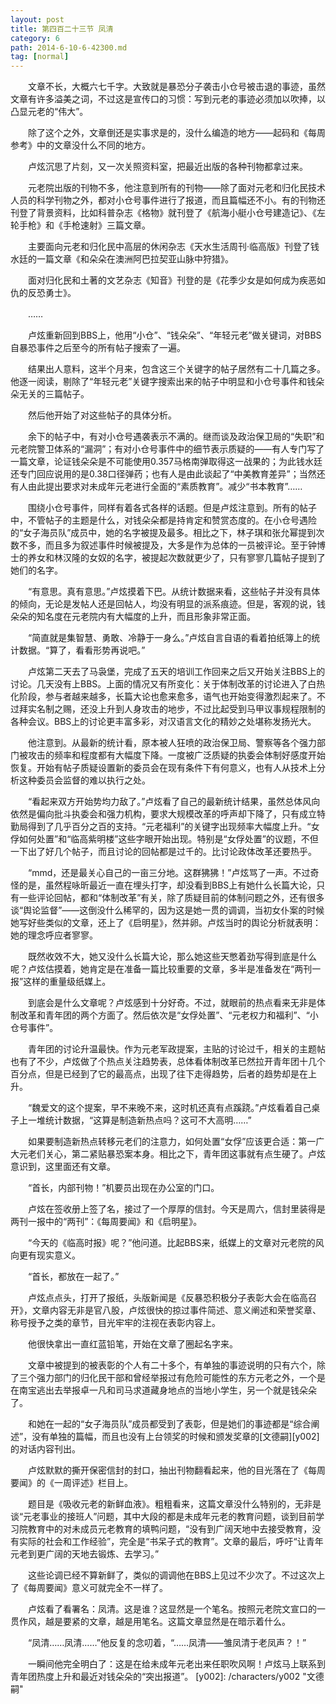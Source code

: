 ```yaml
---
layout: post
title: 第四百二十三节 凤清
category: 6
path: 2014-6-10-6-42300.md
tag: [normal]
---
```


　　文章不长，大概六七千字。大致就是暴恐分子袭击小仓号被击退的事迹，虽然文章有许多溢美之词，不过这是宣传口的习惯：写到元老的事迹必须加以吹捧，以凸显元老的“伟大”。

　　除了这个之外，文章倒还是实事求是的，没什么编造的地方——起码和《每周参考》中的文章没什么不同的地方。

　　卢炫沉思了片刻，又一次关照资料室，把最近出版的各种刊物都拿过来。

　　元老院出版的刊物不多，他注意到所有的刊物——除了面对元老和归化民技术人员的科学刊物之外，都对小仓号事件进行了报道，而且篇幅还不小。有的刊物还刊登了背景资料，比如科普杂志《格物》就刊登了《航海小艇小仓号建造记》、《左轮手枪》和《手枪速射》三篇文章。

　　主要面向元老和归化民中高层的休闲杂志《天水生活周刊·临高版》刊登了钱水廷的一篇文章《和朵朵在澳洲阿巴拉契亚山脉中狩猎》。

　　面对归化民和土著的文艺杂志《知音》刊登的是《花季少女是如何成为疾恶如仇的反恐勇士》。

　　……

　　卢炫重新回到BBS上，他用“小仓”、“钱朵朵”、“年轻元老”做关键词，对BBS自暴恐事件之后至今的所有帖子搜索了一遍。

　　结果出人意料，这半个月来，包含这三个关键字的帖子居然有二十几篇之多。他逐一阅读，剔除了“年轻元老”关键字搜索出来的帖子中明显和小仓号事件和钱朵朵无关的三篇帖子。

　　然后他开始了对这些帖子的具体分析。

　　余下的帖子中，有对小仓号遇袭表示不满的。继而谈及政治保卫局的“失职”和元老院警卫体系的“漏洞”；有对小仓号事件中的细节表示质疑的——有人专门写了一篇文章，论证钱朵朵是不可能使用0.357马格南弹取得这一战果的；为此钱水廷还专门回应说用的是0.38口径弹药；也有人是由此谈起了“中美教育差异”；当然还有人由此提出要求对未成年元老进行全面的“素质教育”。减少“书本教育”……

　　围绕小仓号事件，同样有着各式各样的话题。但是卢炫注意到。所有的帖子中，不管帖子的主题是什么，对钱朵朵都是持肯定和赞赏态度的。在小仓号遇险的“女子海员队”成员中，她的名字被提及最多。相比之下，林子琪和张允幂提到次数不多，而且多为叙述事件时候被提及，大多是作为总体的一员被评论。至于钟博士的养女和林汉隆的女奴的名字，被提起次数就更少了，只有寥寥几篇帖子提到了她们的名字。

　　“有意思。真有意思。”卢炫摸着下巴。从统计数据来看，这些帖子并没有具体的倾向，无论是发帖人还是回帖人，均没有明显的派系痕迹。但是，客观的说，钱朵朵的知名度在元老院内有大幅度的上升，而且形象非常正面。

　　“简直就是集智慧、勇敢、冷静于一身么。”卢炫自言自语的看着拍纸簿上的统计数据。“算了，看看形势再说吧。”

　　卢炫第二天去了马袅堡，完成了五天的培训工作回来之后又开始关注BBS上的讨论。几天没有上BBS。上面的情况又有所变化：关于体制改革的讨论进入了白热化阶段，参与者越来越多，长篇大论也愈来愈多，语气也开始变得激烈起来了。不过拜实名制之赐，还没上升到人身攻击的地步，不过比起受到马甲议事规程限制的各种会议。BBS上的讨论更丰富多彩，对汉语言文化的精妙之处堪称发扬光大。

　　他注意到。从最新的统计看，原本被人狂喷的政治保卫局、警察等各个强力部门被攻击的频率和程度都有大幅度下降。一度被广泛质疑的执委会体制好感度开始恢复。开始有帖子质疑设置新的委员会在现有条件下有何意义，也有人从技术上分析这种委员会监督的难以执行之处。

　　“看起来双方开始势均力敌了。”卢炫看了自己的最新统计结果，虽然总体风向依然是偏向批斗执委会和强力机构，要求大规模改革的呼声却下降了，只有成立特勤局得到了几乎百分之百的支持。“元老福利”的关键字出现频率大幅度上升。“女俘如何处置”和“临高紫明楼”这些字眼开始出现。特别是“女俘处置”的议题，不但一下出了好几个帖子，而且讨论的回帖都是过千的。比讨论政体改革还要热乎。

　　“mmd，还是最关心自己的一亩三分地。这群狒狒！”卢炫骂了一声。不过奇怪的是，虽然程咏昕最近一直在埋头打字，却没看到BBS上有她什么长篇大论，只有一些评论回帖，都和“体制改革”有关，除了质疑目前的体制问题之外，还有很多谈“舆论监督”——这倒没什么稀罕的，因为这是她一贯的调调，当初女仆案的时候她写好些类似的文章，还上了《启明星》，然并卵。卢炫当时的舆论分析就表明：她的理念呼应者寥寥。

　　既然收效不大，她又没什么长篇大论，那么她这些天憋着劲写得到底是什么呢？卢炫估摸着，她肯定是在准备一篇比较重要的文章，多半是准备发在“两刊一报”这样的重量级纸媒上。

　　到底会是什么文章呢？卢炫感到十分好奇。不过，就眼前的热点看来无非是体制改革和青年团的两个方面了。然后依次是“女俘处置”、“元老权力和福利”、“小仓号事件”。

　　青年团的讨论升温最快。作为元老军政提案，主贴的讨论过千，相关的主题帖也有了不少，卢炫做了个热点关注趋势表，总体看体制改革已然拉开青年团十几个百分点，但是已经到了它的最高点，出现了往下走得趋势，后者的趋势却是在上升。

　　“魏爱文的这个提案，早不来晚不来，这时机还真有点蹊跷。”卢炫看着自己桌子上一堆统计数据，“这算是制造新热点吗？这可不大高明……”

　　如果要制造新热点转移元老们的注意力，如何处置“女俘”应该更合适：第一广大元老们关心，第二紧贴暴恐案本身。相比之下，青年团这事就有点生硬了。卢炫意识到，这里面还有文章。

　　“首长，内部刊物！”机要员出现在办公室的门口。

　　卢炫在签收册上签了名，接过了一个厚厚的信封。今天是周六，信封里装得是两刊一报中的“两刊”：《每周要闻》和《启明星》。

　　“今天的《临高时报》呢？”他问道。比起BBS来，纸媒上的文章对元老院的风向更有现实意义。

　　“首长，都放在一起了。”

　　卢炫点点头，打开了报纸，头版新闻是《反暴恐积极分子表彰大会在临高召开》，文章内容无非是官八股，卢炫很快的掠过事件简述、意义阐述和荣誉奖章、称号授予之类的章节，目光牢牢的注视在表彰内容上。

　　他很快拿出一直红蓝铅笔，开始在文章了圈起名字来。

　　文章中被提到的被表彰的个人有二十多个，有单独的事迹说明的只有六个，除了三个强力部门的归化民干部和曾经举报过有危险可能性的东方元老之外，一个是在南宝逃出去举报卓一凡和司马求道藏身地点的当地小学生，另一个就是钱朵朵了。

　　和她在一起的“女子海员队”成员都受到了表彰，但是她们的事迹都是“综合阐述”，没有单独的篇幅，而且也没有上台领奖的时候和颁发奖章的[文德嗣][y002]的对话内容刊出。

　　卢炫默默的撕开保密信封的封口，抽出刊物翻看起来，他的目光落在了《每周要闻》的《一周评述》栏目上。

　　题目是《吸收元老的新鲜血液》。粗粗看来，这篇文章没什么特别的，无非是谈“元老事业的接班人”问题，其中大段的都是未成年元老的教育问题，谈到目前学习院教育中的对未成员元老教育的填鸭问题，“没有到广阔天地中去接受教育，没有实际的社会和工作经验”，完全是“书呆子式的教育”。文章的最后，呼吁“让青年元老到更广阔的天地去锻炼、去学习。”

　　这些论调已经不算新鲜了，类似的调调他在BBS上见过不少次了。不过这次上了《每周要闻》意义可就完全不一样了。

　　卢炫看了看署名：凤清。这是谁？这显然是一个笔名。按照元老院文宣口的一贯作风，越是要紧的文章，越是用笔名。这篇文章显然是在暗示着什么。

　　“凤清……凤清……”他反复的念叨着，“……凤清——雏凤清于老凤声？！”

　　一瞬间他完全明白了：这是在给未成年元老出来任职吹风啊！卢炫马上联系到青年团热度上升和最近对钱朵朵的“突出报道”。
[y002]: /characters/y002 "文德嗣"
